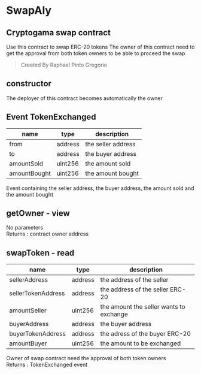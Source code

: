 # SwapAly 
## Cryptogama swap contract
Use this contract to swap ERC-20 tokens
The owner of this contract need to get the approval from both token owners to be able to proceed the swap

> Created By Raphael Pinto Gregorio

## constructor
The deployer of this contract becomes automatically the owner

## Event TokenExchanged
|name |type |description
|-----|-----|-----------
|from|address|the seller address
|to|address|the buyer address
|amountSold|uint256|the amount sold
|amountBought|uint256|the amount bought

Event containing the seller address, the buyer address, the amount sold and the amount bought

## getOwner - view
No parameters  
Returns : contract owner address

## swapToken - read
|name |type |description
|-----|-----|-----------
|sellerAddress|address|the address of the seller
|sellerTokenAddress|address|the address of the seller ERC-20
|amountSeller|uint256|the amount the seller wants to exchange
|buyerAddress|address|the buyer address
|buyerTokenAddress|address|the adress of the buyer ERC-20
|amountBuyer|uint256|the amount to be exchanged

Owner of swap contract need the approval of both token owners  
Returns : TokenExchanged event
